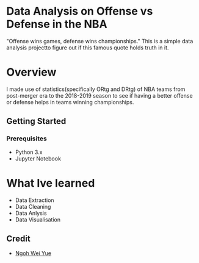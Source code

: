# Data Analysis on Offense vs Defense in the NBA
"Offense wins games, defense wins championships." 
This is a simple data analysis projectto figure out if this famous quote holds truth in it.

# Overview
I made use of statistics(specifically ORtg and DRtg) of NBA teams from post-merger era to the 
2018-2019 season to see if having a better offense or defense helps in teams winning championships.

## Getting Started
### Prerequisites
- Python 3.x
- Jupyter Notebook

# What Ive learned
- Data Extraction
- Data Cleaning
- Data Anlysis
- Data Visualisation

## Credit
- [Ngoh Wei Yue](https://github.com/nweiyue)
